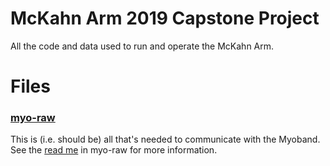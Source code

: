 # McKahn Arm 2019 Capstone Project
All the code and data used to run and operate the McKahn Arm.

# Files
### [myo-raw](myo-raw)
This is (i.e. should be) all that's needed to communicate with the Myoband. See the [read me](myo-raw/README.md) in myo-raw for more information.

